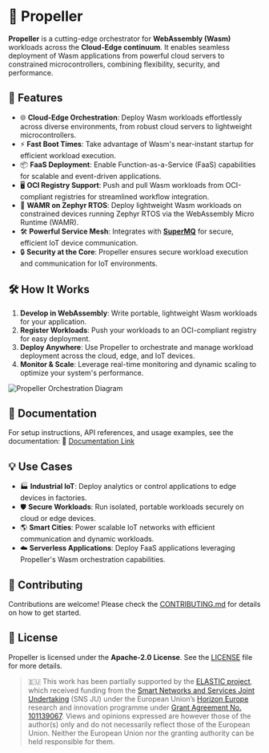 # 🚀 Propeller

**Propeller** is a cutting-edge orchestrator for **WebAssembly (Wasm)** workloads across the **Cloud-Edge continuum**. It enables seamless deployment of Wasm applications from powerful cloud servers to constrained microcontrollers, combining flexibility, security, and performance.

## 🌟 Features

- 🌐 **Cloud-Edge Orchestration**: Deploy Wasm workloads effortlessly across diverse environments, from robust cloud servers to lightweight microcontrollers.
- ⚡ **Fast Boot Times**: Take advantage of Wasm's near-instant startup for efficient workload execution.
- 📦 **FaaS Deployment**: Enable Function-as-a-Service (FaaS) capabilities for scalable and event-driven applications.
- 🖥️ **OCI Registry Support**: Push and pull Wasm workloads from OCI-compliant registries for streamlined workflow integration.
- 🔧 **WAMR on Zephyr RTOS**: Deploy lightweight Wasm workloads on constrained devices running Zephyr RTOS via the WebAssembly Micro Runtime (WAMR).
- 🛠️ **Powerful Service Mesh**: Integrates with **[SuperMQ](https://github.com/absmach)** for secure, efficient IoT device communication.
- 🔒 **Security at the Core**: Propeller ensures secure workload execution and communication for IoT environments.

## 🛠️ How It Works

1. **Develop in WebAssembly**: Write portable, lightweight Wasm workloads for your application.
2. **Register Workloads**: Push your workloads to an OCI-compliant registry for easy deployment.
3. **Deploy Anywhere**: Use Propeller to orchestrate and manage workload deployment across the cloud, edge, and IoT devices.
4. **Monitor & Scale**: Leverage real-time monitoring and dynamic scaling to optimize your system's performance.

![Propeller Orchestration Diagram](docs/architecture.svg)

## 📖 Documentation

For setup instructions, API references, and usage examples, see the documentation:
🔗 [Documentation Link](http://docs.propeller.abstractmachines.fr/)

## 💡 Use Cases

- 🏭 **Industrial IoT**: Deploy analytics or control applications to edge devices in factories.
- 🛡️ **Secure Workloads**: Run isolated, portable workloads securely on cloud or edge devices.
- 🌎 **Smart Cities**: Power scalable IoT networks with efficient communication and dynamic workloads.
- ☁️ **Serverless Applications**: Deploy FaaS applications leveraging Propeller's Wasm orchestration capabilities.

## 🤝 Contributing

Contributions are welcome! Please check the [CONTRIBUTING.md](#) for details on how to get started.

## 📜 License

Propeller is licensed under the **Apache-2.0 License**. See the [LICENSE](LICENSE) file for more details.

>🇪🇺 This work has been partially supported by the [ELASTIC project](https://elasticproject.eu/), which received funding from the [Smart Networks and Services Joint Undertaking](https://smart-networks.europa.eu/) (SNS JU) under the European Union’s [Horizon Europe](https://research-and-innovation.ec.europa.eu/funding/funding-opportunities/funding-programmes-and-open-calls/horizon-europe_en) research and innovation programme under [Grant Agreement No. 101139067](https://cordis.europa.eu/project/id/101139067). Views and opinions expressed are however those of the author(s) only and do not necessarily reflect those of the European Union. Neither the European Union nor the granting authority can be held responsible for them.
